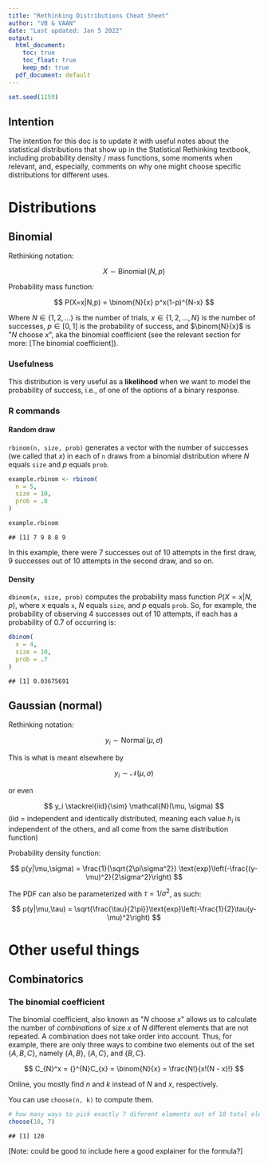 ```yaml
---
title: "Rethinking Distributions Cheat Sheet"
author: "VB & VAAN"
date: "Last updated: Jan 5 2022"
output: 
  html_document:
    toc: true
    toc_float: true
    keep_md: true
  pdf_document: default
---
```





```r
set.seed(1159)
```

## Intention

The intention for this doc is to update it with useful notes about the statistical distributions that show up in the Statistical Rethinking textbook, including probability density / mass functions, some moments when relevant, and, especially, comments on why one might choose specific distributions for different uses.

# Distributions

## Binomial

Rethinking notation:

$$ X \sim \operatorname{Binomial}(N, p) $$

Probability mass function:

$$ P(X=x|N,p) = \binom{N}{x} p^x(1-p)^{N-x} $$

Where $N\in\{1,2,...\}$ is the number of trials, $x\in\{1,2,...,N\}$ is the number of successes, $p\in[0,1]$ is the probability of success, and $\binom{N}{x}$ is "$N$ choose $x$", aka the binomial coefficient (see the relevant section for more: [The binomial coefficient]).

### Usefulness

This distribution is very useful as a **likelihood** when we want to model the probability of success, i.e., of one of the options of a binary response.

### R commands

#### Random draw

`rbinom(n, size, prob)` generates a vector with the number of successes (we called that $x$) in each of `n` draws from a binomial distribution where $N$ equals `size` and $p$ equals `prob`.


```r
example.rbinom <- rbinom(
  n = 5,
  size = 10,
  prob = .8
)

example.rbinom
```

```
## [1] 7 9 8 8 9
```

In this example, there were 7 successes out of 10 attempts in the first draw, 9 successes out of 10 attempts in the second draw, and so on.

#### Density

`dbinom(x, size, prob)` computes the probability mass function $P(X=x|N,p)$, where $x$ equals `x`, $N$ equals `size`, and $p$ equals `prob`. So, for example, the probability of observing 4 successes out of 10 attempts, if each has a probability of 0.7 of occurring is:


```r
dbinom(
  x = 4,
  size = 10,
  prob = .7
)
```

```
## [1] 0.03675691
```


## Gaussian (normal)

Rethinking notation:

$$ y_i \sim \operatorname{Normal}(\mu, \sigma) $$

This is what is meant elsewhere by

$$ y_i \sim \mathcal{N}(\mu, \sigma) $$

or even

$$ y_i \stackrel{iid}{\sim} \mathcal{N}(\mu, \sigma) $$
(iid = independent and identically distributed, meaning each value $h_i$ is independent of the others, and all come from the same distribution function)

Probability density function:

$$ p(y|\mu,\sigma) = \frac{1}{\sqrt{2\pi\sigma^2}}
                                 \text{exp}\left(-\frac{(y-\mu)^2}{2\sigma^2}\right) $$

The PDF can also be parameterized with $\tau = 1/\sigma^2$, as such:

$$ p(y|\mu,\tau) = \sqrt{\frac{\tau}{2\pi}}\text{exp}\left(-\frac{1}{2}\tau(y-\mu)^2\right) $$

# Other useful things

## Combinatorics

### The binomial coefficient

The binomial coefficient, also known as "$N$ choose $x$" allows us to calculate the number of *combinations* of size $x$ of $N$ different elements that are not repeated. A combination does not take order into account. Thus, for example, there are only three ways to combine two elements out of the set $\{A, B, C\}$, namely $\{A, B\}$, $\{A, C\}$, and $\{B, C\}$.
 
 $$ C_{N}^x = {}^{N}C_{x} = \binom{N}{x} = \frac{N!}{x!(N - x)!} $$
 
Online, you mostly find $n$ and $k$ instead of $N$ and $x$, respectively.

You can use `choose(n, k)` to compute them.


```r
# how many ways to pick exactly 7 diferent elements out of 10 total elements?
choose(10, 7)
```

```
## [1] 120
```

[Note: could be good to include here a good explainer for the formula?]
